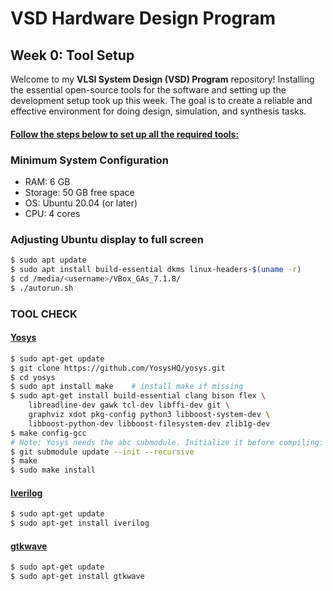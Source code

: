 # VSD Hardware Design Program

## Week 0: Tool Setup

Welcome to my **VLSI System Design (VSD) Program** repository!
Installing the essential open-source tools for the software and setting up the development setup took up this week. The goal is to create a reliable and effective environment for doing design, simulation, and synthesis tasks.

#### <ins>Follow the steps below to set up all the required tools:</ins>

### **Minimum System Configuration**
- RAM: 6 GB
- Storage: 50 GB free space
- OS: Ubuntu 20.04 (or later)
- CPU: 4 cores

### **Adjusting Ubuntu display to full screen**
```bash
$ sudo apt update
$ sudo apt install build-essential dkms linux-headers-$(uname -r)
$ cd /media/<username>/VBox_GAs_7.1.8/
$ ./autorun.sh
```
### **TOOL CHECK**

#### <ins>**Yosys**</ins>
```bash
$ sudo apt-get update
$ git clone https://github.com/YosysHQ/yosys.git
$ cd yosys
$ sudo apt install make    # install make if missing
$ sudo apt-get install build-essential clang bison flex \
    libreadline-dev gawk tcl-dev libffi-dev git \
    graphviz xdot pkg-config python3 libboost-system-dev \
    libboost-python-dev libboost-filesystem-dev zlib1g-dev
$ make config-gcc
# Note: Yosys needs the abc submodule. Initialize it before compiling:
$ git submodule update --init --recursive
$ make
$ sudo make install
```

#### <ins>**Iverilog**</ins>
```bash
$ sudo apt-get update
$ sudo apt-get install iverilog
```

#### <ins>**gtkwave**</ins>
```bash
$ sudo apt-get update
$ sudo apt-get install gtkwave
```
